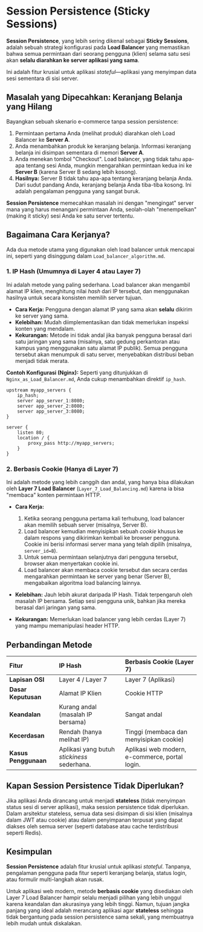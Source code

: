 # Session Persistence (Sticky Sessions)

**Session Persistence**, yang lebih sering dikenal sebagai **Sticky Sessions**, adalah sebuah strategi konfigurasi pada **Load Balancer** yang memastikan bahwa semua permintaan dari seorang pengguna (klien) selama satu sesi akan **selalu diarahkan ke server aplikasi yang sama**.

Ini adalah fitur krusial untuk aplikasi *stateful*—aplikasi yang menyimpan data sesi sementara di sisi server.

## Masalah yang Dipecahkan: Keranjang Belanja yang Hilang

Bayangkan sebuah skenario e-commerce tanpa session persistence:

1.  Permintaan pertama Anda (melihat produk) diarahkan oleh Load Balancer ke **Server A**.
2.  Anda menambahkan produk ke keranjang belanja. Informasi keranjang belanja ini disimpan sementara di memori **Server A**.
3.  Anda menekan tombol "Checkout". Load balancer, yang tidak tahu apa-apa tentang sesi Anda, mungkin mengarahkan permintaan kedua ini ke **Server B** (karena Server B sedang lebih kosong).
4.  **Hasilnya:** Server B tidak tahu apa-apa tentang keranjang belanja Anda. Dari sudut pandang Anda, keranjang belanja Anda tiba-tiba kosong. Ini adalah pengalaman pengguna yang sangat buruk.

**Session Persistence** memecahkan masalah ini dengan "mengingat" server mana yang harus menangani permintaan Anda, seolah-olah "menempelkan" (making it sticky) sesi Anda ke satu server tertentu.

## Bagaimana Cara Kerjanya?

Ada dua metode utama yang digunakan oleh load balancer untuk mencapai ini, seperti yang disinggung dalam `Load_balancer_algorithm.md`.

### 1. IP Hash (Umumnya di Layer 4 atau Layer 7)

Ini adalah metode yang paling sederhana. Load balancer akan mengambil alamat IP klien, menghitung nilai *hash* dari IP tersebut, dan menggunakan hasilnya untuk secara konsisten memilih server tujuan.

*   **Cara Kerja:** Pengguna dengan alamat IP yang sama akan **selalu** dikirim ke server yang sama.
*   **Kelebihan:** Mudah diimplementasikan dan tidak memerlukan inspeksi konten yang mendalam.
*   **Kekurangan:** Metode ini tidak andal jika banyak pengguna berasal dari satu jaringan yang sama (misalnya, satu gedung perkantoran atau kampus yang menggunakan satu alamat IP publik). Semua pengguna tersebut akan menumpuk di satu server, menyebabkan distribusi beban menjadi tidak merata.

**Contoh Konfigurasi (Nginx):**
Seperti yang ditunjukkan di `Nginx_as_Load_Balancer.md`, Anda cukup menambahkan direktif `ip_hash`.

```nginx
upstream myapp_servers {
    ip_hash;
    server app_server_1:8080;
    server app_server_2:8080;
    server app_server_3:8080;
}

server {
    listen 80;
    location / {
        proxy_pass http://myapp_servers;
    }
}
```

### 2. Berbasis Cookie (Hanya di Layer 7)

Ini adalah metode yang lebih canggih dan andal, yang hanya bisa dilakukan oleh **Layer 7 Load Balancer** (`Layer_7_Load_Balancing.md`) karena ia bisa "membaca" konten permintaan HTTP.

*   **Cara Kerja:**
    1.  Ketika seorang pengguna pertama kali terhubung, load balancer akan memilih sebuah server (misalnya, Server B).
    2.  Load balancer kemudian menyisipkan sebuah *cookie* khusus ke dalam respons yang dikirimkan kembali ke browser pengguna. Cookie ini berisi informasi server mana yang telah dipilih (misalnya, `server_id=B`).
    3.  Untuk semua permintaan selanjutnya dari pengguna tersebut, browser akan menyertakan cookie ini.
    4.  Load balancer akan membaca cookie tersebut dan secara cerdas mengarahkan permintaan ke server yang benar (Server B), mengabaikan algoritma load balancing lainnya.

*   **Kelebihan:** Jauh lebih akurat daripada IP Hash. Tidak terpengaruh oleh masalah IP bersama. Setiap sesi pengguna unik, bahkan jika mereka berasal dari jaringan yang sama.
*   **Kekurangan:** Memerlukan load balancer yang lebih cerdas (Layer 7) yang mampu memanipulasi header HTTP.

## Perbandingan Metode

| Fitur | IP Hash | Berbasis Cookie (Layer 7) |
| :--- | :--- | :--- |
| **Lapisan OSI** | Layer 4 / Layer 7 | Layer 7 (Aplikasi) |
| **Dasar Keputusan** | Alamat IP Klien | Cookie HTTP |
| **Keandalan** | Kurang andal (masalah IP bersama) | Sangat andal |
| **Kecerdasan** | Rendah (hanya melihat IP) | Tinggi (membaca dan menyisipkan cookie) |
| **Kasus Penggunaan** | Aplikasi yang butuh *stickiness* sederhana. | Aplikasi web modern, e-commerce, portal login. |

## Kapan Session Persistence Tidak Diperlukan?

Jika aplikasi Anda dirancang untuk menjadi **stateless** (tidak menyimpan status sesi di server aplikasi), maka session persistence tidak diperlukan. Dalam arsitektur stateless, semua data sesi disimpan di sisi klien (misalnya dalam JWT atau cookie) atau dalam penyimpanan terpusat yang dapat diakses oleh semua server (seperti database atau cache terdistribusi seperti Redis).

## Kesimpulan

**Session Persistence** adalah fitur krusial untuk aplikasi *stateful*. Tanpanya, pengalaman pengguna pada fitur seperti keranjang belanja, status login, atau formulir multi-langkah akan rusak.

Untuk aplikasi web modern, metode **berbasis cookie** yang disediakan oleh Layer 7 Load Balancer hampir selalu menjadi pilihan yang lebih unggul karena keandalan dan akurasinya yang lebih tinggi. Namun, tujuan jangka panjang yang ideal adalah merancang aplikasi agar **stateless** sehingga tidak bergantung pada session persistence sama sekali, yang membuatnya lebih mudah untuk diskalakan.